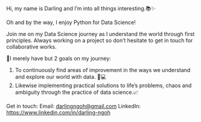 Hi, my name is Darling and I’m into all things interesting.📚✨

Oh and by the way, I enjoy Python for Data Science!

Join me on my Data Science journey as I understand the world through first principles. 
Always working on a project so don’t hesitate to get in touch for collaborative works.


🔰I merely have but 2 goals on my journey:
1) To continuously find areas of improvement in the ways we understand and explore our world with data. 🧬💻
2) Likewise implementing practical solutions to life’s problems, chaos and ambiguity through the practice of data science.📈

Get in touch:
Email: darlingngoh@gmail.com
LinkedIn: https://www.linkedin.com/in/darling-ngoh

<!---
101Darling/101Darling is a ✨ special ✨ repository because its `README.md` (this file) appears on your GitHub profile.
You can click the Preview link to take a look at your changes.
--->
